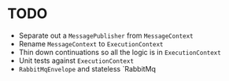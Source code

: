 # TODO

* Separate out a `MessagePublisher` from `MessageContext`
* Rename `MessageContext` to `ExecutionContext`
* Thin down continuations so all the logic is in `ExecutionContext`
* Unit tests against `ExecutionContext`
* `RabbitMqEnvelope` and stateless `RabbitMq
